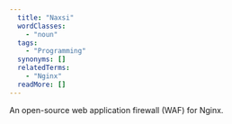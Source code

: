 ```yaml
---
  title: "Naxsi"
  wordClasses: 
    - "noun"
  tags: 
    - "Programming"
  synonyms: []
  relatedTerms: 
    - "Nginx"
  readMore: []
---
```

An open-source web application firewall (WAF) for Nginx.
